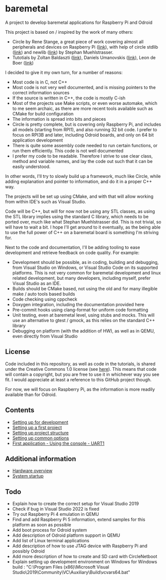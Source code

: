 # baremetal
A project to develop baremetal applications for Raspberry Pi and Odroid

This project is based on / inspired by the work of many others:
- Circle by Rene Stange, a great piece of work covering almost all peripherals and devices on Raspberry Pi ([link](https://github.com/rsta2/circle)), with help of circle stdlib ([link](https://github.com/smuehlst/circle-stdlib)) and newlib ([link](https://github.com/smuehlst/circle-newlib)) by Stephan Muehlstrasser.
- Tutotials by Zoltan Baldaszti ([link](https://github.com/bztsrc/raspi3-tutorial)), Daniels Umanovskis ([link](https://github.com/umanovskis/baremetal-arm)), Leon de Boer ([link](https://github.com/LdB-ECM/Raspberry-Pi))

I decided to give it my own turn, for a number of reasons:
- Most code is in C, not C++
- Most code is not very well documented, and is missing pointers to the correct information sources
- If the source is written in C++, the code is mostly C-ish
- Most of the projects use Make scripts, or even worse automake, which to me seem archaic, as there are more recent tools available such as CMake for build configuration
- The information is spread into bits and pieces
- Circle is pretty complete, but is covering only Raspberry Pi, and includes all models (starting from RPI1), and also running 32 bit code.
I prefer to focus on RPI3B and later, including Odroid boards, and only on 64 bit application development
- There is quite some assembly code needed to run certain functions, or run them efficiently. This code is not well documented
- I prefer my code to be readable. Therefore I strive to use clear class, method and variable names, and lay the code out such that it can be easily understood.

In other words, I'll try to slowly build up a framework, much like Circle, while adding explanation and pointer to information, and do it in a proper C++ way.

The projects will be set up using CMake, and with that will allow working from within IDE's such as Visual Studio.

Code will be C++, but will for now not be using any STL classes, as using the STL library implies using the standard C library, which needs to be ported over, much like what Stephan Muehlstrasser did.
This is not trivial, so will have to wait a bit. I hope I'll get around to it eventually, as the being able to use the full power of C++ on a baremetal board is something I'm striving for.

Next to the code and documentation, I'll be adding tooling to ease development and retrieve feedback on code quality.
For example:
- Development should be possible, as in coding, building and debugging, from Visual Studio on Windows, or Visual Studio Code on its supported platforms. This is not very common for baremetal development and linux related development, but many developers, including myself, prefer Visual Studio as an IDE.
- Builds should be CMake based, not using the old and for many illegible make / auto tools based builds
- Code checking using cppcheck
- Doxygen integration, including the documentation provided here
- Pre-commit hooks using clang-format for uniform code formatting
- Unit testing, even at baremetal level, using stubs and mocks. This will use an alternative to gtest / gmock, as this relies on the standard C++ library
- Debugging on platform (with the addition of HW), as well as in QEMU, even directly from Visual Studio

## License

Code included in this repository, as well as code in the tutorials, is shared under the Creative Commons 1.0 license (see [here](LICENSE)).
This means that code will contain a copyright, but you are free to use it in whichever way you see fit. I would appreciate at least a reference to this GitHub project though.

For now, we will focus on Raspberry Pi, as the information is more readily available than for Odroid.

## Contents

- [Setting up for development](doc/01-setting-up-for-development.md)
- [Setting up a first project](doc/02-setting-up-a-project.md)
- [Setting up project structure](doc/03-setting-up-project-structure.md)
- [Setting up common options](doc/04-setting-up-common-options.md)
- [First application - Using the console - UART1](doc/05-console-uart1.md)

## Additional information

- [Hardware overview](doc/hardware-overview.md)
- [System startup](doc/system-startup.md)

## Todo
- Explain how to create the correct setup for Visual Studio 2019
- Check if bug in Visual Studio 2022 is fixed
- Try out Raspberry Pi 4 emulation in QEMU
- Find and add Raspberry Pi 5 information, extend samples for this platform as soon as possible
- Add boot process for Odroid system
- Add description of Odroid platform support in QEMU
- Add list of Linux terminal applications
- Add description of how to use JTAG device with Raspberry Pi and possibly Odroid
- Add more description of how to create and SD card with CircleNetboot
- Explain setting up development environment on Windows for Windows build : "C:\Program Files (x86)\Microsoft Visual Studio\2019\Community\VC\Auxiliary\Build\vcvars64.bat"